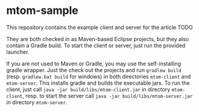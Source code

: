 # mtom-sample
This repository contains the example client and server for the article TODO

They are both checked in as Maven-based Eclipse projects, but they also contain a Gradle build. To start the client or server, just run the provided launcher. 

If you are not used to Maven or Gradle, you may use the self-installing gradle wrapper. Just the check out the projects and run `gradlew build` (resp. `gradlew.bat build` for windows) in both directories `mtom-client` and `mtom-server`. This installs gradle and builds the executable jars. To run the client, just call `java -jar build/libs/mtom-client.jar` in directory `mtom-client`, resp. to start the server call `java -jar build/libs/mtom-server.jar` in directory `mtom-server`.

